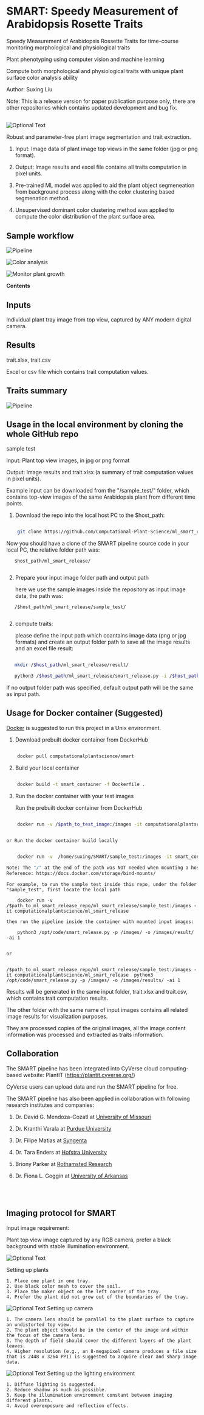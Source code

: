 # SMART: Speedy Measurement of Arabidopsis Rosette Traits

Speedy Measurement of Arabidopsis Rossette Traits for time-course monitoring morphological and physiological traits

Plant phenotyping using computer vision and machine learning

Compute both morphological and physiological traits with unique plant surface color analysis ability

Author: Suxing Liu

Note: This is a release version for paper publication purpose only, there are other repositories which contains updated development and bug fix.

##



![Optional Text](../main/media/logo.png) 

Robust and parameter-free plant image segmentation and trait extraction.

1. Input: Image data of plant image top views in the same folder (jpg or png format). 

2. Output: Image results and excel file contains all traits computation in pixel units.

3. Pre-trained ML model was applied to aid the plant object segmeneation from background process along with the color clustering based segmenation method. 

3. Unsupervised dominant color clustering method was applied to compute the color distribution of the plant surface area.


## Sample workflow

![Pipeline](../main/media/pipeline.png)

![Color analysis](../main/media/color_analysis.png)

![Monitor plant growth](../main/media/monitor_time_growth.gif)

<!-- START doctoc generated TOC please keep comment here to allow auto update -->
<!-- DON'T EDIT THIS SECTION, INSTEAD RE-RUN doctoc TO UPDATE -->
**Contents**

<!-- END doctoc generated TOC please keep comment here to allow auto-update -->




## Inputs 

   Individual plant tray image from top view, captured by ANY modern digital camera. 

## Results 

trait.xlsx, trait.csv

Excel or csv file which contains trait computation values.

## Traits summary

![Pipeline](../main/media/trait_table.png)


## Usage in the local environment by cloning the whole GitHub repo 

sample test

Input: Plant top view images, in jpg or png format

Output: Image results and trait.xlsx (a summary of trait computation values in pixel units). 





Example input can be downloaded from the "/sample_test/" folder, which contains top-view images of the same Arabidopsis plant from different time points. 


1. Download the repo into the local host PC to the $host_path:

```bash

    git clone https://github.com/Computational-Plant-Science/ml_smart_release.git

```

   Now you should have a clone of the SMART pipeline source code in your local PC, the relative folder path was:
```
   $host_path/ml_smart_release/
   
```

2. Prepare your input image folder path and output path

   here we use the sample images inside the repository as input image data, the path was:
```
   /$host_path/ml_smart_release/sample_test/
   
```

2. compute traits:

   please define the input path which coantains image data (png or jpg formats) and create an output folder path to save all the image results and an excel file result:

```bash

   mkdir /$host_path/ml_smart_release/result/

   python3 /$host_path/ml_smart_release/smart_release.py -i /$host_path/SMART/ml_smart_release/sample_test/ -o /$host_path/SMART/ml_smart_release/sample_test/result/`

```
   If no output folder path was specified, default output path will be the same as input path. 






## Usage for Docker container (Suggested)


[Docker](https://www.docker.com/) is suggested to run this project in a Unix environment.

1. Download prebuilt docker container from DockerHub 

```bash

    docker pull computationalplantscience/smart
```

2. Build your local container

```bash

    docker build -t smart_container -f Dockerfile .

```

3. Run the docker container with your test images


   Run the prebuilt docker container from DockerHub 
```bash

    docker run -v /$path_to_test_image:/images -it computationalplantscience/ml_smart_release
    
```
    or Run the docker container build locally
    
```bash

    docker run -v  /home/suxing/SMART/sample_test:/images -it smart_container

Note: The "/" at the end of the path was NOT needed when mounting a host directory into a Docker container. Above command mount the local directory "/$path_to_test_image" inside the container path "/images"
Reference: https://docs.docker.com/storage/bind-mounts/
```

    For example, to run the sample test inside this repo, under the folder "sample_test", first locate the local path 
```
    docker run -v /$path_to_ml_smart_release_repo/ml_smart_release/sample_test:/images -it computationalplantscience/ml_smart_release
```

    then run the pipeline inside the container with mounted input images:
``` 
    python3 /opt/code/smart_release.py -p /images/ -o /images/result/ -ai 1
    
```
    or 
```
    /$path_to_ml_smart_release_repo/ml_smart_release/sample_test:/images -it computationalplantscience/ml_smart_release  python3 /opt/code/smart_release.py -p /images/ -o /images/results/ -ai 1

```



Results will be generated in the same input folder, trait.xlsx and trait.csv, which contains trait computation results.

The other folder with the same name of input images contains all related image results for visualization purposes. 

They are processed copies of the original images, all the image content information was processed and extracted as traits information. 


## Collaboration


The SMART pipeline has been integrated into CyVerse cloud computing-based website: PlantIT (https://plantit.cyverse.org/)

CyVerse users can upload data and run the SMART pipeline for free. 


The SMART pipeline has also been applied in collaboration with following research institutes and companies: 

1. Dr. David G. Mendoza-Cozatl at [University of Missouri](https://cafnr.missouri.edu/person/david-mendoza-cozatl/)

2. Dr. Kranthi Varala at [Purdue University](https://www.purdue.edu/gradschool/pulse/groups/profiles/faculty/varala.html) 

3. Dr. Filipe Matias at [Syngenta](https://www.linkedin.com/in/filipe-matias-27bab5199/)

4. Dr. Tara Enders at [Hofstra University](https://sites.google.com/view/enders-lab/people?pli=1)

5. Briony Parker at [Rothamsted Research](https://repository.rothamsted.ac.uk/staff/98225/briony-parker)

6. Dr. Fiona L. Goggin at [University of Arkansas](https://enpl.uark.edu/people/faculty/uid/fgoggin/name/Fiona+Goggin/)


<br/><br/> 


## Imaging protocol for SMART


Input image requirement:

Plant top view image captured by any RGB camera, prefer a black background with stable illumination environment. 


![Optional Text](../main/media/SPAD_imaging.jpg)

Setting up plants

    1. Place one plant in one tray.
    2. Use black color mesh to cover the soil.
    3. Place the maker object on the left corner of the tray.
    4. Prefer the plant did not grow out of the boundaries of the tray.


![Optional Text](../main/media/camera.jpg)
Setting up camera

    1. The camera lens should be parallel to the plant surface to capture an undistorted top view. 
    2. The plant object should be in the center of the image and within the focus of the camera lens.
    3. The depth of field should cover the different layers of the plant leaves. 
    4. Higher resolution (e.g., an 8-megapixel camera produces a file size that is 2448 x 3264 PPI) is suggested to acquire clear and sharp image data.


![Optional Text](../main/media/temp_imaging.jpg)
Setting up the lighting environment

    1. Diffuse lighting is suggested. 
    2. Reduce shadow as much as possible.
    3. Keep the illumination environment constant between imaging different plants. 
    4. Avoid overexposure and reflection effects.


